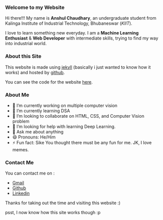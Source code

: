 ### Welcome to my Website


Hi there!!! My name is **Anshul Chaudhary**, an undergraduate student from Kalinga Institute of Industrial Technology, Bhubaneswar (_KIIT_).

I love to learn something new everyday. I am a **Machine Learning Enthusiast** & **Web Developer** with intermediate skills, trying to find my way into industrial world.

### About this Site

This website is made using [jekyll](https://jekyllrb.com/) (basically i just wanted to know how it works) and hosted by [github](https://github.com/).

You can see the code for the website [here](https://github.com/annchy/hola/tree/gh-pages). 


### About Me
- 🔭 I’m currently working on multiple computer vision
- 🌱 I’m currently learning DSA
- 👯 I’m looking to collaborate on HTML, CSS, and Computer Vision problem
- 🤔 I’m looking for help with learning Deep Learning.
- 💬 Ask me about anything
- 😄 Pronouns: He/Him
- ⚡ Fun fact: Sike You thought there must be any fun for me. JK, I love memes.

### Contact Me
You can contact me on : 
- [Gmail](mailto:anshulchoudhary2001@gmail.com)
- [Github](https://github.com/anschy)
- [Linkedin](https://www.linkedin.com/in/anshul-chaudhary-2001/)


Thanks for taking out the time and visiting this website :)

psst, I now know how this site works though :p
